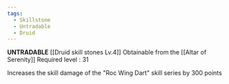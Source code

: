 ```yaml
---
tags:
  - Skillstone
  - Untradable
  - Druid
---
```

**UNTRADABLE**
[[Druid skill stones Lv.4]]
Obtainable from the [[Altar of Serenity]]
Required level : 31

Increases the skill damage of the "Roc Wing Dart" skill series by 300 points